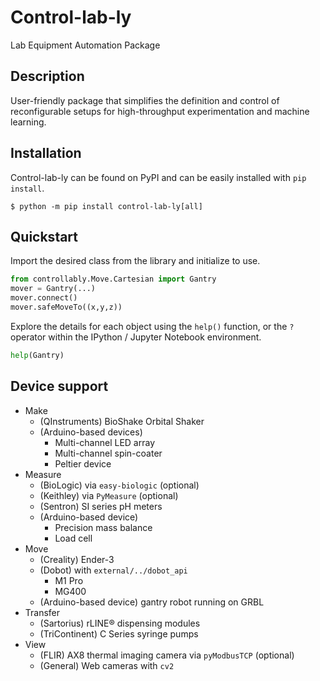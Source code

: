 # Control-lab-ly
Lab Equipment Automation Package

## Description
User-friendly package that simplifies the definition and control of reconfigurable setups for high-throughput experimentation and machine learning.

## Installation
Control-lab-ly can be found on PyPI and can be easily installed with `pip install`.
```shell
$ python -m pip install control-lab-ly[all]
```

## Quickstart
Import the desired class from the library and initialize to use.
```python
from controllably.Move.Cartesian import Gantry
mover = Gantry(...)
mover.connect()
mover.safeMoveTo((x,y,z))
```

Explore the details for each object using the `help()` function, or the `?` operator within the IPython / Jupyter Notebook environment.
```python
help(Gantry)
```

## Device support
- Make
    - (QInstruments) BioShake Orbital Shaker
    - (Arduino-based devices)
        - Multi-channel LED array
        - Multi-channel spin-coater
        - Peltier device
- Measure
    - (BioLogic) via `easy-biologic` (optional)
    - (Keithley) via `PyMeasure` (optional)
    - (Sentron) SI series pH meters
    - (Arduino-based device) 
        - Precision mass balance
        - Load cell
- Move
    - (Creality) Ender-3
    - (Dobot) with `external/../dobot_api`
        - M1 Pro
        - MG400
    - (Arduino-based device) gantry robot running on GRBL
- Transfer
    - (Sartorius) rLINE® dispensing modules
    - (TriContinent) C Series syringe pumps
- View
    - (FLIR) AX8 thermal imaging camera via `pyModbusTCP` (optional)
    - (General) Web cameras with `cv2`